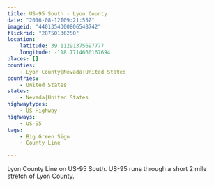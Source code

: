 ```yaml
---
title: US-95 South - Lyon County
date: "2016-08-12T09:21:55Z"
imageid: "4401354300806548742"
flickrid: "28750136250"
location:
    latitude: 39.11291375697777
    longitude: -118.7714660167694
places: []
counties:
    - Lyon County|Nevada|United States
countries:
    - United States
states:
    - Nevada|United States
highwaytypes:
    - US Highway
highways:
    - US-95
tags:
    - Big Green Sign
    - County Line

---
```

Lyon County Line on US-95 South.  US-95 runs through a short 2 mile stretch of Lyon County.